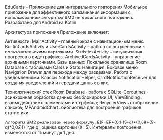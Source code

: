 EduCards - Приложение для интервального повторения Мобильное приложение для эффективного запоминания информации с использованием алгоритма SM2 интервального повторения. Разработано для Android на Kotlin.

Архитектура приложения 
Приложение включает:

Активности: MainActivity – главный экран с навигационным меню. BuiltinCardsActivity и UserCardsActivity – работа со встроенными и пользовательскими карточками. 
StatisticsActivity – визуализация прогресса в виде графиков. ArchivedCardsActivity – управление архивными карточками.
Базы данных: Локальное хранилище Room Database с таблицами Cards и Stats.
Навигация: Боковое меню Navigation Drawer для перехода между разделами.
Работа с уведомлениями: Классы NotificationHelper, CardNotificationReceiver для создания уведомлений и передачи данных в них.

Технологический стек 
Room Database ˗ работа с SQLite; 
Coroutines ˗ асинхронная обработка данных без блокировки UI; 
ViewBinding ˗ взаимодействие с элементами интерфейса; 
RecyclerView ˗ отображение списков; 
MPAndroidChart ˗ библиотека для построения графиков статистики. 

Алгоритм SM2 реализован через формулу: 
    E(F=EF+(0,1-(5-q)*(0,08+(5-q)*0,02))) ́ 
где q ˗ оценка карточки (0 ˗ 5). Интервалы повторения изменяются от 15 минут до 1 дня.

